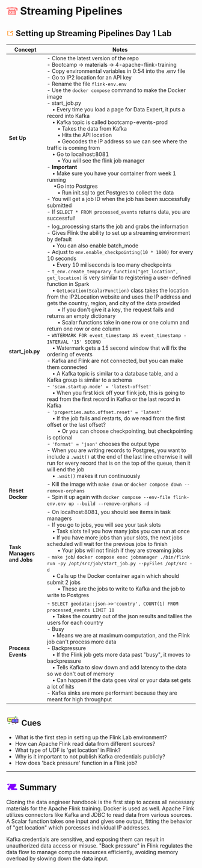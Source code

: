# <img src="../books.svg" alt="Stack of red books with a graduation cap on top, symbolizing education and achievement, set against a plain background" width="30" height="20" /> Streaming Pipelines

## <img src="../notes.svg" alt="Orange pencil lying diagonally on a white sheet of paper, representing note taking and documentation, with a clean and organized appearance" width="20" height="15" /> Setting up Streaming Pipelines Day 1 Lab

| Concept                | Notes            |
|---------------------|------------------|
| **Set Up** | - Clone the latest version of the repo <br>- Bootcamp -> materials -> 4-apache-flink-training<br>- Copy environmental variables in 0:54 into the .env file<br>- Go to IP2 location for an API key <br>- Rename the file `flink-env.env`<br>- Use the `docker compose` command to make the Docker image <br>- start_job.py <br> &emsp;• Every time you load a page for Data Expert, it puts a record into Kafka <br> &emsp;• Kafka topic is called bootcamp-events-prod<br> &emsp;&emsp;• Takes the data from Kafka <br> &emsp;&emsp;• Hits the API location <br> &emsp;&emsp;• Geocodes the IP address so we can see where the traffic is coming from<br> &emsp;• Go to localhost:8081 <br> &emsp;&emsp;• You will see the flink job manager <br>- **Important**<br> &emsp;• Make sure you have your container from week 1 running <br> &emsp; •Go into Postgres <br> &emsp;&emsp;• Run init.sql to get Postgres to collect the data <br>- You will get a job ID when the job has been successfully submitted <br> - If `SELECT * FROM processed_events` returns data, you are successful! |
| **start_job.py**  | - log_processing starts the job and grabs the information<br>- Gives Flink the ability to set up a streaming environment by default <br> &emsp;• You can also enable batch_mode <br>- Adjust to `env.enable_checkpointing(10 * 1000)` for every 10 seconds <br> &emsp;• Every 10 miliseconds is too many checkpoints <br>- `t_env.create_temporary_function("get_location", get_location)` is very similar to registering a user-defined function in Spark<br> &emsp;• `GetLocation(ScalarFunction)` class takes the location from the IP2Location website and uses the IP address and gets the country, region, and city of the data provided<br> &emsp;&emsp;• If you don't give it a key, the request fails and returns an empty dictionary<br> &emsp;&emsp;• Scalar functions take in one row or one column and return one row or one column<br>- `WATERMARK FOR event_timestamp AS event_timestamp - INTERVAL '15' SECOND`<br> &emsp;• Watermark gets a 15 second window that will fix the ordering of events<br>- Kafka and Flink are not connected, but you can make them connected<br> &emsp;• A Kafka topic is similar to a database table, and a Kafka group is similar to a schema <br>- `'scan.startup.mode' = 'latest-offset'` <br> &emsp;• When you first kick off your flink job, this is going to read from the first record in Kafka or the last record in Kafka<br>- `'properties.auto.offset.reset' = 'latest'`<br> &emsp;• If the job fails and restarts, do we read from the first offset or the last offset? <br> &emsp;&emsp;• Or you can choose checkpointing, but checkpointing is optional<br>- `'format' = 'json'` chooses the output type<br>- When you are writing records to Postgres, you want to include a `.wait()` at the end of the last line otherwise it will run for every record that is on the top of the queue, then it will end the job <br> &emsp;• `.wait()` makes it run continuously |
| **Reset Docker**  | - Kill the image with `make down` or `docker compose down --remove-orphans`<br>- Spin it up again with `docker compose --env-file flink-env.env up --build --remove-orphans -d` |
| **Task Managers and Jobs**  | - On localhost:8081, you should see items in task managers <br>- If you go to jobs, you will see your task slots<br> &emsp;• Task slots tell you how many jobs you can run at once <br> &emsp;• If you have more jobs than your slots, the next jobs scheduled will wait for the previous jobs to finish<br> &emsp;&emsp;• Your jobs will not finish if they are streaming jobs <br>- `make job`/ `docker compose exec jobmanager ./bin/flink run -py /opt/src/job/start_job.py --pyFiles /opt/src -d` <br> &emsp;• Calls up the Docker container again which should submit 2 jobs <br> &emsp;&emsp;• These are the jobs to write to Kafka and the job to write to Postgres |
| **Process Events**  | - `SELECT geodata::json->>'country', COUNT(1) FROM processed_events LIMIT 10` <br> &emsp;• Takes the country out of the json results and tallies the users for each country<br>- Busy <br> &emsp;• Means we are at maximum computation, and the Flink job can't process more data<br>- Backpressure <br> &emsp;• If the Flink job gets more data past "busy", it moves to backpressure<br> &emsp;• Tells Kafka to slow down and add latency to the data so we don't out of memory <br> &emsp;• Can happen if the data goes viral or your data set gets a lot of hits<br>- Kafka sinks are more performant because they are meant for high throughput |

## <img src="../question-and-answer.svg" alt="Two speech bubbles, one with a large letter Q and the other with a large letter A, representing a question and answer exchange in a friendly and approachable style" width="35" height="28" /> Cues

- What is the first step in setting up the Flink Lab environment?
- How can Apache Flink read data from different sources?
- What type of UDF is 'get location' in Flink?
- Why is it important to not publish Kafka credentials publicly?
- How does 'back pressure' function in a Flink job?

---

## <img src="../summary.svg" alt="Rolled parchment scroll with visible lines, symbolizing a summary or conclusion, placed on a neutral background" width="30" height="18" /> Summary

Cloning the data engineer handbook is the first step to access all necessary materials for the Apache Flink training. Docker is used as well. Apache Flink utilizes connectors like Kafka and JDBC to read data from various sources. A Scalar function takes one input and gives one output, fitting the behavior of "get location" which porcesses individual IP addresses.

Kafka credentials are sensitive, and exposing them can result in unauthorized data access or misuse. "Back pressure" in Flink regulates the data flow to manage compute resources efficiently, avoiding memory overload by slowing down the data input.
